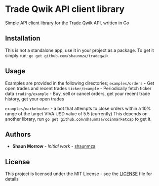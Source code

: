 # Trade Qwik API client library

Simple API client library for the Trade Qwik API, written in Go

## Installation

This is not a standalone app, use it in your project as a package. To get it simply run;
`go get github.com/shaunmza/tradeqwik`

## Usage

Examples are provided in the following directories;
`examples/orders` - Get open trades and recent trades
`ticker/example` - Periodically fetch ticker data
`trading/example` - Buy, sell or cancel orders, get your recent trade history, get your open trades

`examples/marketmaker` - a bot that attempts to close orders within a 10% range of the target VIVA USD value of 5.5 (currently)
This depends on another library, run `go get github.com/shaunmza/coinmarketcap` to get it.

## Authors

* **Shaun Morrow** - *Initial work* - [shaunmza](https://github.com/shaunmza)

## License

This project is licensed under the MIT License - see the [LICENSE](LICENSE) file for details
